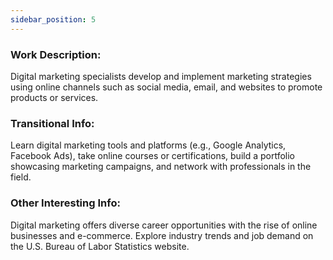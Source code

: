 ```yaml
---
sidebar_position: 5
---
```


### Work Description: 
Digital marketing specialists develop and implement marketing strategies using online channels such as social media, email, and websites to promote products or services.

### Transitional Info: 
Learn digital marketing tools and platforms (e.g., Google Analytics, Facebook Ads), take online courses or certifications, build a portfolio showcasing marketing campaigns, and network with professionals in the field.

### Other Interesting Info: 
Digital marketing offers diverse career opportunities with the rise of online businesses and e-commerce. Explore industry trends and job demand on the U.S. Bureau of Labor Statistics website.
